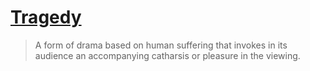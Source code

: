 [Tragedy](http://www.trgdy.com)
============

>A form of drama based on human suffering that invokes in its audience an accompanying catharsis or pleasure in the viewing.
